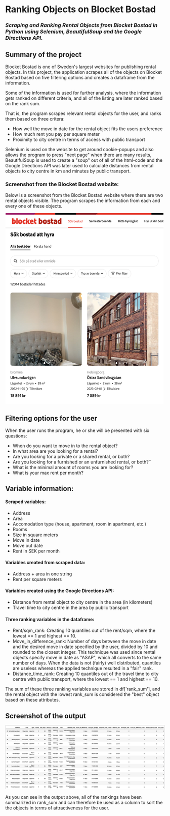 # Ranking Objects on Blocket Bostad
### *Scraping  and Ranking Rental Objects from Blocket Bostad in Python using Selenium, BeautifulSoup and the Google Directions API.*

## Summary of the project
Blocket Bostad is one of Sweden's largest websites for publishing rental objects. In this project, the application scrapes 
all of the objects on Blocket Bostad based on five filtering options and creates a dataframe from the information.

Some of the information is used for further analysis, where the information gets ranked on different criteria, and all of the listing are later ranked based on the rank sum.

That is, the program scrapes relevant rental objects for the user, and ranks them based on three critera: 
 - How well the move in date for the rental object fits the users preference
 - How much rent you pay per square meter
 - Proximity to city centre in terms of access with public transport


Selenium is used on the website to get around cookie-popups and also allows the program to press "next page" when there are many results, BeautifulSoup is used to create a "soup" out of all of the html-code and the Google Directions API was later used to calculate distances from rental objects to city centre in km and minutes by public transport.

### Screenshot from the Blocket Bostad website:
Below is a screenshot from the Blocket Bostad website where there are two rental objects visible. The program scrapes the information from each and every one of these objects.


<img
  src="/blocketbostad_screenshot.png"
  alt="Blocket Bostad Screenshot"
  title="Blocket Bostad Screenshot"
  height = "600"
  width = "500" >

## Filtering options for the user
When the user runs the program, he or she will be presented with six questions:

- When do you want to move in to the rental object?
- In what area are you looking for a rental?
- Are you looking for a private or a shared rental, or both?
- Are you looking for a furnished or an unfurnished rental, or both?¨
- What is the minimal amount of rooms you are looking for?
- What is your max rent per month?

## Variable information:
#### Scraped variables:
- Address
- Area
- Accomodation type (house, apartment, room in apartment, etc.)
- Rooms
- Size in square meters
- Move in date
- Move out date
- Rent in SEK per month

#### Variables created from scraped data:
- Address + area in one string
- Rent per square meters

#### Variables created using the Google Directions API:
- Distance from rental object to city centre in the area (in kilometers)
- Travel time to city centre in the area by public transport

#### Three ranking variables in the dataframe:
- Rent/sqm_rank: Creating 10 quantiles out of the rent/sqm, where the lowest == 1 and highest == 10.
- Move_in_difference_rank: Number of days between the move in date and the desired move in date specified by the user, divided by 10 and rounded to the closest integer. This technique was used since rental objects specify move in date as "ASAP", which all converts to the same number of days. When the data is not (fairly) well distributed, quantiles are useless whereas the applied technique resulted in a "fair" rank.
- Distance_time_rank: Creating 10 quantiles out of the travel time to city centre with public transport, where the lowest == 1 and highest == 10.

The sum of these three ranking variables are stored in df['rank_sum'], and the rental object with the lowest rank_sum is considered the "best" object based on these attributes.

## Screenshot of the output
<img
  src="/df_screenshot.png"
  alt="Data Frame Screenshot"
  title="Data Fame Screenshot">

As you can see in the output above, all of the rankings have been summarized in rank_sum and can therefore be used as a column to sort the the objects in terms of attractiveness for the user.
